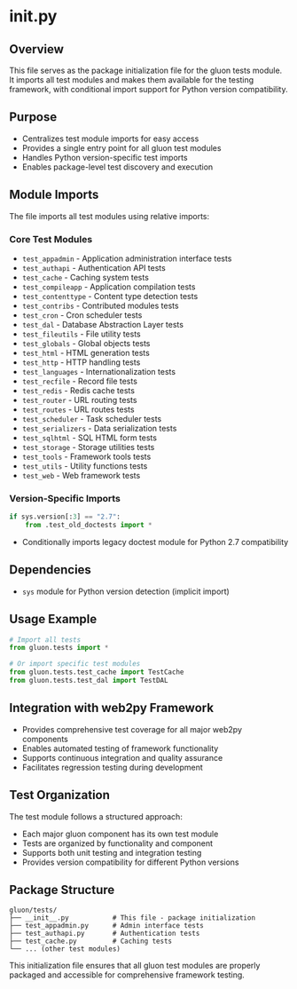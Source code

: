# __init__.py

## Overview
This file serves as the package initialization file for the gluon tests module. It imports all test modules and makes them available for the testing framework, with conditional import support for Python version compatibility.

## Purpose
- Centralizes test module imports for easy access
- Provides a single entry point for all gluon test modules
- Handles Python version-specific test imports
- Enables package-level test discovery and execution

## Module Imports
The file imports all test modules using relative imports:

### Core Test Modules
- `test_appadmin` - Application administration interface tests
- `test_authapi` - Authentication API tests
- `test_cache` - Caching system tests
- `test_compileapp` - Application compilation tests
- `test_contenttype` - Content type detection tests
- `test_contribs` - Contributed modules tests
- `test_cron` - Cron scheduler tests
- `test_dal` - Database Abstraction Layer tests
- `test_fileutils` - File utility tests
- `test_globals` - Global objects tests
- `test_html` - HTML generation tests
- `test_http` - HTTP handling tests
- `test_languages` - Internationalization tests
- `test_recfile` - Record file tests
- `test_redis` - Redis cache tests
- `test_router` - URL routing tests
- `test_routes` - URL routes tests
- `test_scheduler` - Task scheduler tests
- `test_serializers` - Data serialization tests
- `test_sqlhtml` - SQL HTML form tests
- `test_storage` - Storage utilities tests
- `test_tools` - Framework tools tests
- `test_utils` - Utility functions tests
- `test_web` - Web framework tests

### Version-Specific Imports
```python
if sys.version[:3] == "2.7":
    from .test_old_doctests import *
```
- Conditionally imports legacy doctest module for Python 2.7 compatibility

## Dependencies
- `sys` module for Python version detection (implicit import)

## Usage Example
```python
# Import all tests
from gluon.tests import *

# Or import specific test modules
from gluon.tests.test_cache import TestCache
from gluon.tests.test_dal import TestDAL
```

## Integration with web2py Framework
- Provides comprehensive test coverage for all major web2py components
- Enables automated testing of framework functionality
- Supports continuous integration and quality assurance
- Facilitates regression testing during development

## Test Organization
The test module follows a structured approach:
- Each major gluon component has its own test module
- Tests are organized by functionality and component
- Supports both unit testing and integration testing
- Provides version compatibility for different Python versions

## Package Structure
```
gluon/tests/
├── __init__.py           # This file - package initialization
├── test_appadmin.py      # Admin interface tests
├── test_authapi.py       # Authentication tests
├── test_cache.py         # Caching tests
└── ... (other test modules)
```

This initialization file ensures that all gluon test modules are properly packaged and accessible for comprehensive framework testing.